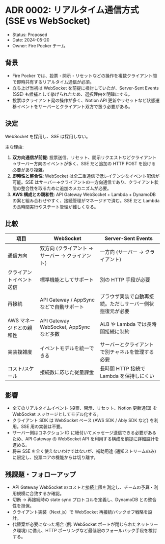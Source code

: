 # ADR 0002: リアルタイム通信方式 (SSE vs WebSocket)

- Status: Proposed
- Date: 2024-05-20
- Owner: Fire Pocker チーム

## 背景
- Fire Pocker では、投票・開示・リセットなどの操作を複数クライアント間で即時共有するリアルタイム通信が必須。
- 立ち上げ当初は WebSocket を前提に検討していたが、Server-Sent Events (SSE) も候補として挙げられたため、選択理由を明確にする。
- 投票はクライアント発の操作が多く、Notion API 更新やリセットなど状態遷移イベントをサーバーとクライアント双方で扱う必要がある。

## 決定
WebSocket を採用し、SSE は採用しない。

主な理由:
1. **双方向通信が前提**: 投票送信、リセット、開示リクエストなどクライアント→サーバー方向のイベントが多く、SSE だと追加の HTTP POST を設ける必要があり複雑。
2. **即時性と整合性**: WebSocket は全二重通信で低レイテンシなイベント配信が可能。SSE はサーバー→クライアントの一方向通信であり、クライアント状態の整合性を取るために追加のメカニズムが必要。
3. **AWS 構成との親和性**: API Gateway WebSocket + Lambda + DynamoDB の案と組み合わせやすく、接続管理がマネージドで済む。SSE だと Lambda の長時間実行やステート管理が難しくなる。

## 比較

| 項目 | WebSocket | Server-Sent Events |
| --- | --- | --- |
| 通信方向 | 双方向 (クライアント → サーバー → クライアント) | 一方向 (サーバー → クライアント) |
| クライアントイベント送信 | 標準機能としてサポート | 別の HTTP 手段が必要 |
| 再接続 | API Gateway / AppSync などで自動サポート | ブラウザ実装で自動再接続。ただしサーバー側状態復元が必要 |
| AWS マネージドとの親和性 | API Gateway WebSocket, AppSync など多数 | ALB や Lambda では長時間接続に制約 |
| 実装複雑度 | イベントモデルを統一できる | サーバーとクライアントで別チャネルを管理する必要 |
| コスト/スケール | 接続数に応じた従量課金 | 長時間 HTTP 接続で Lambda を保持しにくい |

## 影響
- 全てのリアルタイムイベント (投票、開示、リセット、Notion 更新通知) を WebSocket メッセージとしてモデル化する。
- クライアント SDK は WebSocket ベース (AWS SDK / Ably SDK など) を利用。SSE 用の実装は不要。
- サーバー側はコネクション ID に紐付いてメッセージ送信できる必要があるため、API Gateway の WebSocket API を利用する構成を前提に詳細設計を進める。
- 将来 SSE を全く使えないわけではないが、補助用途 (通知ストリームのみ) に限定し、投票コアの機能からは切り離す。

## 残課題・フォローアップ
- API Gateway WebSocket のコストと接続上限を測定し、チームの予算・利用規模に合致するか確認。
- 切断 → 再接続時の state sync プロトコルを定義し、DynamoDB との整合性を担保。
- クライアント実装（Next.js）で WebSocket 再接続/バックオフ戦略を設計。
- 代替案が必要になった場合 (例: WebSocket ポートが閉じられたネットワーク環境) に備え、HTTP ポーリングなど最低限のフォールバック手段を検討する。
